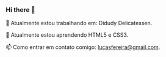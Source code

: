 ### Hi there 👋

🔭 Atualmente estou trabalhando em: Didudy Delicatessen.

🌱 Atualmente estou aprendendo HTML5 e CSS3.

📫 Como entrar em contato comigo: lucasfereira@gmail.com.

<!--
**Lucass-ferreira/lucass-ferreira** is a ✨ _special_ ✨ repository because its `README.md` (this file) appears on your GitHub profile.

Here are some ideas to get you started:

- 🔭 I’m currently working on ...
- 🌱 I’m currently learning ...
- 👯 I’m looking to collaborate on ...
- 🤔 I’m looking for help with ...
- 💬 Ask me about ...
- 📫 How to reach me: ...
- 😄 Pronouns: ...
- ⚡ Fun fact: ...
-->
